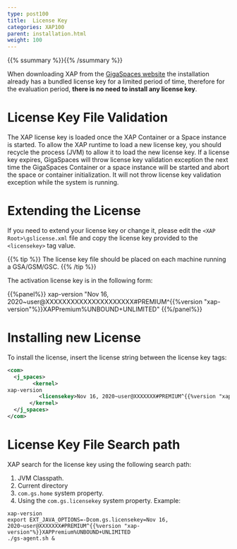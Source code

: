 ```yaml
---
type: post100
title:  License Key
categories: XAP100
parent: installation.html
weight: 100
---
```


{{% ssummary %}}{{% /ssummary %}}


When downloading   XAP from the [GigaSpaces website](http://www.gigaspaces.com/LatestProductVersion) the installation already has a bundled license key for a limited period of time, therefore for the evaluation period, **there is no need to install any license key**.

# License Key File Validation

The XAP license key is loaded once the XAP Container or a Space instance is started. To allow the XAP runtime to load a new license key, you should recycle the process (JVM) to allow it to load the new license key. If a license key expires, GigaSpaces will throw license key validation exception the next time the GigaSpaces Container or a space instance will be started and abort the space or container initialization. It will not throw license key validation exception while the system is running.

# Extending the License

If you need to extend your license key or change it, please edit the `<XAP Root>\gslicense.xml` file and copy the license key provided to the `<licensekey>` tag value.

{{% tip %}}
The license key file should be placed on each machine running a GSA/GSM/GSC.
{{% /tip %}}

The activation license key is in the following form:

{{%panel%}}
xap-version
"Nov 16, 2020~user@XXXXXXXXXXXXXXXXXXXXX#PREMIUM^{{%version "xap-version"%}}XAPPremium%UNBOUND+UNLIMITED"
{{%/panel%}}

# Installing new License

To install the license, insert the license string between the license key tags:


```xml
<com>
  <j_spaces>
        <kernel>
xap-version
          <licensekey>Nov 16, 2020~user@XXXXXXX#PREMIUM^{{%version "xap-version"%}}XAPPremium%UNBOUND+UNLIMITED</licensekey>
       </kernel>
  </j_spaces>
</com>
```

# License Key File Search path

XAP search for the license key using the following search path:

1. JVM Classpath.
1. Current directory
1. `com.gs.home` system property.
1. Using the `com.gs.licensekey` system property. Example:


```console
xap-version
export EXT_JAVA_OPTIONS=-Dcom.gs.licensekey=Nov 16, 2020~user@XXXXXXX#PREMIUM^{{%version "xap-version"%}}XAPPremium%UNBOUND+UNLIMITED
./gs-agent.sh &
```

